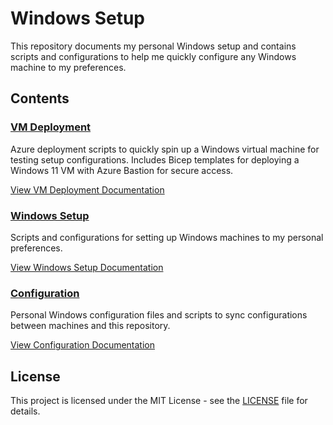 # Windows Setup

This repository documents my personal Windows setup and contains scripts and configurations to help me quickly configure any Windows machine to my preferences.

## Contents

### [VM Deployment](./deployment/)

Azure deployment scripts to quickly spin up a Windows virtual machine for testing setup configurations. Includes Bicep templates for deploying a Windows 11 VM with Azure Bastion for secure access.

[View VM Deployment Documentation](./deployment/README.md)

### [Windows Setup](./windows-setup/)

Scripts and configurations for setting up Windows machines to my personal preferences.

[View Windows Setup Documentation](./windows-setup/README.md)

### [Configuration](./configuration/)

Personal Windows configuration files and scripts to sync configurations between machines and this repository.

[View Configuration Documentation](./configuration/README.md)

## License

This project is licensed under the MIT License - see the [LICENSE](./LICENSE) file for details.
